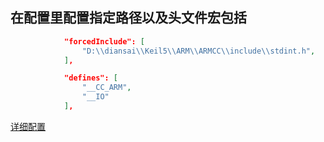 ## 在配置里配置指定路径以及头文件宏包括
```json
            "forcedInclude": [
                "D:\\diansai\\Keil5\\ARM\\ARMCC\\include\\stdint.h",
            ],

            "defines": [
                "__CC_ARM",
                "__IO"
            ],
```
[详细配置](c_cpp_properties.json)
